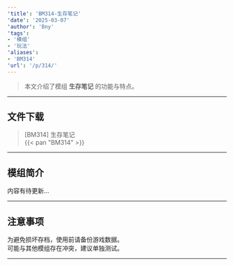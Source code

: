 ```yaml
---
'title': 'BM314-生存笔记'
'date': '2025-03-07'
'author': 'Bny'
'tags':
- '模组'
- '玩法'
'aliases':
- 'BM314'
'url': '/p/314/'
---
```


> 本文介绍了模组 **生存笔记** 的功能与特点。

---

## 文件下载

> [BM314] 生存笔记  
{{< pan "BM314" >}}  

---

## 模组简介

>  
内容有待更新...  

---

## 注意事项

>  
为避免损坏存档，使用前请备份游戏数据。  
可能与其他模组存在冲突，建议单独测试。  

---

